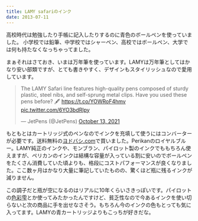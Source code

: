 ```yaml
---
title: LAMY safariのインク
date: 2013-07-11
---
```


高校時代は勉強したり手帳に記入したりするのに青色のボールペンを使っていました。
小学校では鉛筆、中学校ではシャーペン、高校ではボールペン、大学では何も持たなくなっちゃってました。

まぁそれはさておき、いまは万年筆を使っています。LAMYは万年筆としてはかなり安い部類ですが、とても書きやすく、デザインもスタイリッシュなので愛用しています。

<blockquote class="twitter-tweet"><p lang="en" dir="ltr">The LAMY Safari line features high-quality pens composed of sturdy plastic, steel nibs, and self-sprung metal clips. Have you used these pens before? 🖋 <a href="https://t.co/YOWRoF4hmv">https://t.co/YOWRoF4hmv</a> <a href="https://t.co/6YO3bdRIpy">pic.twitter.com/6YO3bdRIpy</a></p>&mdash; JetPens (@JetPens) <a href="https://twitter.com/JetPens/status/1448436976210743298?ref_src=twsrc%5Etfw">October 13, 2021</a></blockquote> <script async src="https://platform.twitter.com/widgets.js" charset="utf-8"></script> 

もともとはカートリッジ式のペンなのでインクを充填して使うにはコンバーターが必要です。送料無料の[ヨドバシ.com](http://yodobashi.com)で買いました。Perikanのロイヤルブルー。LAMY純正のインクや、モンブラン、パイロット製のインクでももちろん使えますが、ペリカンのインクは結構な容量が入っている割に安いのでボールペンをたくさん消費していた頃よりも、格段にコストパフォーマンスが良くなりました。ここ数ヶ月はかなり大量に筆記していたものの、驚くほど瓶に残るインクが減りません。

この調子だと瓶が空になるのはリアルに10年くらいさきっぽいです。パイロットの[色彩雫](http://www.pilot.co.jp/products/pen/fountain/iroshizuku/)とか使ってみたかったんですけど、貧乏性なので今あるインクを使い切らないと次の商品に手を出せなさそう。もちろん今のインクの色もとっても気に入ってます。LAMYの青カートリッジよりもこっちが好きだな。
